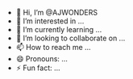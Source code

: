 - 👋 Hi, I’m @AJWONDERS
- 👀 I’m interested in ...
- 🌱 I’m currently learning ...
- 💞️ I’m looking to collaborate on ...
- 📫 How to reach me ...
- 😄 Pronouns: ...
- ⚡ Fun fact: ...

<!---
AJWONDERS/AJWONDERS is a ✨ special ✨ repository because its `README.md` (this file) appears on your GitHub profile.
You can click the Preview link to take a look at your changes.
--->
